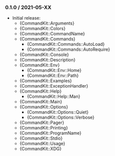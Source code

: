 ### 0.1.0 / 2021-05-XX

* Initial release:
  * {CommandKit::Arguments}
  * {CommandKit::Colors}
  * {CommandKit::CommandName}
  * {CommandKit::Commands}
    * {CommandKit::Commands::AutoLoad}
    * {CommandKit::Commands::AutoRequire}
  * {CommandKit::Console}
  * {CommandKit::Description}
  * {CommandKit::Env}
    * {CommandKit::Env::Home}
    * {CommandKit::Env::Path}
  * {CommandKit::Examples}
  * {CommandKit::ExceptionHandler}
  * {CommandKit::Help}
    * {CommandKit::Help::Man}
  * {CommandKit::Main}
  * {CommandKit::Options}
    * {CommandKit::Options::Quiet}
    * {CommandKit::Options::Verbose}
  * {CommandKit::Pager}
  * {CommandKit::Printing}
  * {CommandKit::ProgramName}
  * {CommandKit::Stdio}
  * {CommandKit::Usage}
  * {CommandKit::XDG}


